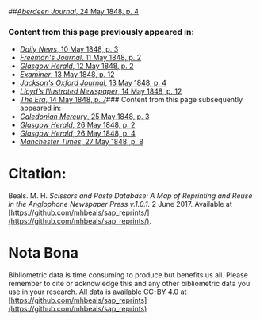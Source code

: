 ##[*Aberdeen Journal*, 24 May 1848, p. 4](https://mhbeals.github.io/sap_html/Aberdeen-Journal/Aberdeen-Journal-24-May-1848-p-4)

### Content from this page previously appeared in:
+ [*Daily News*, 10 May 1848, p. 3](https://mhbeals.github.io/sap_html/Daily-News/Daily-News-10-May-1848-p-3)
+ [*Freeman's Journal*, 11 May 1848, p. 2](https://mhbeals.github.io/sap_html/Freeman's-Journal/Freeman's-Journal-11-May-1848-p-2)
+ [*Glasgow Herald*, 12 May 1848, p. 2](https://mhbeals.github.io/sap_html/Glasgow-Herald/Glasgow-Herald-12-May-1848-p-2)
+ [*Examiner*, 13 May 1848, p. 12](https://mhbeals.github.io/sap_html/Examiner/Examiner-13-May-1848-p-12)
+ [*Jackson's Oxford Journal*, 13 May 1848, p. 4](https://mhbeals.github.io/sap_html/Jackson's-Oxford-Journal/Jackson's-Oxford-Journal-13-May-1848-p-4)
+ [*Lloyd's Illustrated Newspaper*, 14 May 1848, p. 12](https://mhbeals.github.io/sap_html/Lloyd's-Illustrated-Newspaper/Lloyd's-Illustrated-Newspaper-14-May-1848-p-12)
+ [*The Era*, 14 May 1848, p. 7](https://mhbeals.github.io/sap_html/The-Era/The-Era-14-May-1848-p-7)### Content from this page subsequently appeared in:
+ [*Caledonian Mercury*, 25 May 1848, p. 3](https://mhbeals.github.io/sap_html/Caledonian-Mercury/Caledonian-Mercury-25-May-1848-p-3)
+ [*Glasgow Herald*, 26 May 1848, p. 2](https://mhbeals.github.io/sap_html/Glasgow-Herald/Glasgow-Herald-26-May-1848-p-2)
+ [*Glasgow Herald*, 26 May 1848, p. 4](https://mhbeals.github.io/sap_html/Glasgow-Herald/Glasgow-Herald-26-May-1848-p-4)
+ [*Manchester Times*, 27 May 1848, p. 8](https://mhbeals.github.io/sap_html/Manchester-Times/Manchester-Times-27-May-1848-p-8)
                    
# Citation: 

Beals. M. H. *Scissors and Paste Database: A Map of Reprinting and Reuse in the Anglophone Newspaper Press v.1.0.1.* 2 June 2017. Available at [https://github.com/mhbeals/sap_reprints/](https://github.com/mhbeals/sap_reprints/). 
                    
# Nota Bona

Bibliometric data is time consuming to produce but benefits us all. Please remember to cite or acknowledge this and any other bibliometric data you use in your research. All data is available CC-BY 4.0 at [https://github.com/mhbeals/sap_reprints](https://github.com/mhbeals/sap_reprints)